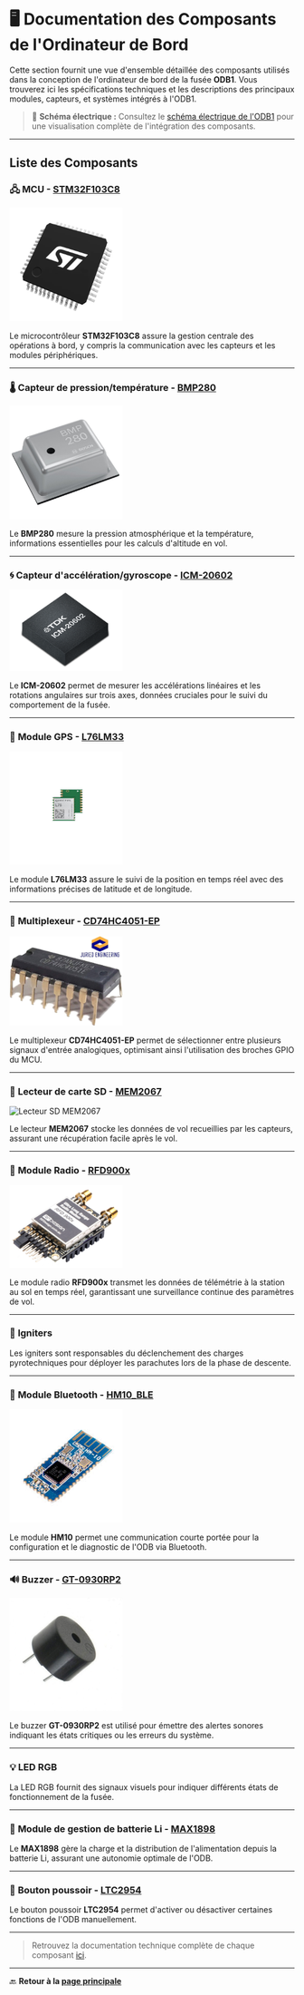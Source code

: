 # 🖥️ **Documentation des Composants de l'Ordinateur de Bord**

Cette section fournit une vue d'ensemble détaillée des composants utilisés dans la conception de l'ordinateur de bord de la fusée **ODB1**. Vous trouverez ici les spécifications techniques et les descriptions des principaux modules, capteurs, et systèmes intégrés à l'ODB1.

> 🔧 **Schéma électrique :** Consultez le [schéma électrique de l'ODB1](./Composantes/shematic_v2.pdf) pour une visualisation complète de l'intégration des composants.

---

## **Liste des Composants**

### 🖧 **MCU - [STM32F103C8](./Composantes/stm32f103c8.pdf)**

<img src="./Composantes/STM32.png" alt="STM32" width="200"/>

Le microcontrôleur **STM32F103C8** assure la gestion centrale des opérations à bord, y compris la communication avec les capteurs et les modules périphériques.

---

### 🌡️ **Capteur de pression/température - [BMP280](./Composantes/bst-bmp280-ds001.pdf)**

<img src="./Composantes/BMP280.jpg" alt="BMP280" width="200"/>

Le **BMP280** mesure la pression atmosphérique et la température, informations essentielles pour les calculs d'altitude en vol.

---

### 🌀 **Capteur d'accélération/gyroscope - [ICM-20602](./Composantes/DS-000176-ICM-20602-v1.0.pdf)**

<img src="./Composantes/ICM.png" alt="ICM20602" width="200"/>

Le **ICM-20602** permet de mesurer les accélérations linéaires et les rotations angulaires sur trois axes, données cruciales pour le suivi du comportement de la fusée.

---

### 📡 **Module GPS - [L76LM33](./Composantes/Quectel_L76_Series_Hardware_Design_V3.1.pdf)**

<img src="./Composantes/L76L.jpg" alt="GPS L76LM33" width="200"/>

Le module **L76LM33** assure le suivi de la position en temps réel avec des informations précises de latitude et de longitude.

---

### 🔀 **Multiplexeur - [CD74HC4051-EP](./Composantes/cd74hc4051-ep.pdf)**

<img src="./Composantes/Multiplexer.jpg" alt="Multiplexeur CD74HC4051" width="200"/>

Le multiplexeur **CD74HC4051-EP** permet de sélectionner entre plusieurs signaux d'entrée analogiques, optimisant ainsi l'utilisation des broches GPIO du MCU.

---

### 💾 **Lecteur de carte SD - [MEM2067](./Composantes/MEM2067.pdf)**

<img src="./Composantes/MEM.png" alt="Lecteur SD MEM2067" width="200"/>

Le lecteur **MEM2067** stocke les données de vol recueillies par les capteurs, assurant une récupération facile après le vol.

---

### 📶 **Module Radio - [RFD900x](./Composantes/RFD900x%20DataSheet%20V1.2.pdf)**

<img src="./Composantes/RFD.png" alt="Module radio RFD900x" width="200"/>

Le module radio **RFD900x** transmet les données de télémétrie à la station au sol en temps réel, garantissant une surveillance continue des paramètres de vol.

---

### 🧨 **Igniters**

Les igniters sont responsables du déclenchement des charges pyrotechniques pour déployer les parachutes lors de la phase de descente.

---

### 📲 **Module Bluetooth - [HM10_BLE](./Composantes/11.%20HM10%20BLE_FTDI.pdf)**

<img src="./Composantes/BLE.jpg" alt="Module Bluetooth HM10" width="200"/>

Le module **HM10** permet une communication courte portée pour la configuration et le diagnostic de l'ODB via Bluetooth.

---

### 🔊 **Buzzer - [GT-0930RP2](./Composantes/GT-0930RP2-14-Feb-2019.pdf)**

<img src="./Composantes/Buzzer.jpg" alt="Buzzer GT-0930RP2" width="200"/>

Le buzzer **GT-0930RP2** est utilisé pour émettre des alertes sonores indiquant les états critiques ou les erreurs du système.

---

### 💡 **LED RGB**

La LED RGB fournit des signaux visuels pour indiquer différents états de fonctionnement de la fusée.

---

### 🔋 **Module de gestion de batterie Li - [MAX1898](./Composantes/max1898.pdf)**

Le **MAX1898** gère la charge et la distribution de l'alimentation depuis la batterie Li, assurant une autonomie optimale de l'ODB.

---

### 🔘 **Bouton poussoir - [LTC2954](./Composantes/2954fb.pdf)**

Le bouton poussoir **LTC2954** permet d'activer ou désactiver certaines fonctions de l'ODB manuellement.

---

> Retrouvez la documentation technique complète de chaque composant [ici](./Composantes/).

---

🔙 **Retour à la [page principale](../../README.md)**

